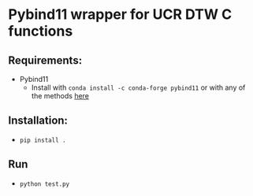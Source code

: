 # Pybind11 wrapper for UCR DTW C functions

## Requirements:
 - Pybind11
    - Install with ``conda install -c conda-forge pybind11`` or with any of the methods [here](https://pybind11.readthedocs.io/en/stable/installing.html)

## Installation:
 - ``pip install .``

## Run
 - ``python test.py``


